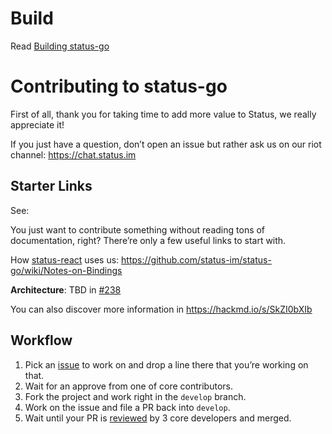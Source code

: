 # Build

Read [Building status-go](Building_status-go "wikilink")

# **Contributing to status-go**

First of all, thank you for taking time to add more value to Status, we
really appreciate it\!

If you just have a question, don’t open an issue but rather ask us on
our riot channel: <https://chat.status.im>

## **Starter Links**

See:

You just want to contribute something without reading tons of
documentation, right? There’re only a few useful links to start with.

How
[status-react](https://hackmd.io/CwIwbCCcBMYMYFoYBNGgAwEMlwGYFMF1h0BGXAVgGY4RdcAOIA==)
uses us: <https://github.com/status-im/status-go/wiki/Notes-on-Bindings>

**Architecture**: TBD in
[\#238](https://github.com/status-im/status-go/issues/238)

You can also discover more information in
<https://hackmd.io/s/SkZI0bXIb>

## **Workflow**

1.  Pick an [issue](https://github.com/status-im/status-go/issues) to
    work on and drop a line there that you’re working on that.
2.  Wait for an approve from one of core contributors.
3.  Fork the project and work right in the `develop` branch.
4.  Work on the issue and file a PR back into `develop`.
5.  Wait until your PR is [reviewed](https://hackmd.io/s/B1AenvFU-) by 3
    core developers and merged.